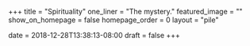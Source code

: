 +++
title = "Spirituality"
one_liner = "The mystery."
featured_image = ""
show_on_homepage = false
homepage_order = 0
layout = "pile"

date = 2018-12-28T13:38:13-08:00
draft = false
+++
